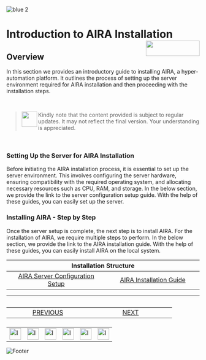 ![blue 2](https://github.com/airacommunity/AIRA-User-Guide/assets/153823636/d8d04150-3b32-4b48-8485-07dc3c67fbaa)
# Introduction to AIRA Installation <img align="right" width="140" height="40" src="https://github.com/airacommunity/AIRA-User-Guide-Images/blob/main/ARIA%20Logo%202.png?raw=true">

## Overview

In this section we provides an introductory guide to installing AIRA, a hyper-automation platform. It outlines the process of setting up the server environment required for AIRA installation and then proceeding with the installation steps.

<br>

> <img align="left" width="40" height="40" src="https://github.com/airacommunity/AIRA-User-Guide-Images/blob/main/icon-caution.jpg?raw=true"> Kindly note that the content provided is subject to regular updates. It may not reflect the final version. Your understanding is appreciated.

<br>

### Setting Up the Server for AIRA Installation
Before initiating the AIRA installation process, it is essential to set up the server environment. This involves configuring the server hardware, ensuring compatibility with the required operating system, and allocating necessary resources such as CPU, RAM, and storage. In the below section, we provide the link to the server configuration setup guide. With the help of these guides, you can easily set up the server.

### Installing AIRA - Step by Step
Once the server setup is complete, the next step is to install AIRA. For the installation of AIRA, we require multiple steps to perform. In the below section, we provide the link to the AIRA installation guide. With the help of these guides, you can easily install AIRA on the local system.

<table>
  <thead>
    <tr>
      <th colspan="2">Installation Structure</th>
    </tr>
  </thead>
  <tbody>
    <tr>
      <td align="center" width="600"><a href="https://github.com/airacommunity/AIRA-User-Guide/blob/main/C.1.%20AIRA%20Server%20Configuration%20Setup.md">AIRA Server Configuration Setup</a></td>
      <td align="center" width="600"><a href="https://github.com/airacommunity/AIRA-User-Guide/blob/main/C.2.%20AIRA%20Installation%20Guide.md">AIRA Installation Guide</a></td>
    </tr>

  </tbody>
</table>


----


<table align="right" border="0">
    <tr>
        <td align="center" width = 200><a href="https://github.com/airacommunity/AIRA-User-Guide/blob/main/B.%20AIRA%20Components%20and%20System%20Requirements.md">PREVIOUS</a></td>
        <td align="center" width = 200><a href="https://github.com/airacommunity/AIRA-User-Guide/blob/main/C.1.%20AIRA%20Server%20Configuration%20Setup.md">NEXT</a></td>
    </tr>
</table>

<br>
<br>
<br>

<table border="0" align="center">
  <tr>
    <td><a href="https://aira.fr/"><img src="https://github.com/airacommunity/AIRA-User-Guide-Images/blob/main/icon%20-%20web.png?raw=true" alt="Image 5" width="30" height="30"></a></td>
    <td><a href="https://www.linkedin.com/company/aira-rpa/"><img src="https://github.com/airacommunity/AIRA-User-Guide-Images/blob/main/icon%20-%20linkedin.png?raw=true" alt="Image 1" width="30" height="30"></a></td>
    <td><a href="https://in.pinterest.com/connect_aira/"><img src="https://github.com/airacommunity/AIRA-User-Guide-Images/blob/main/icon%20-%20pinterest.png?raw=true" alt="Image 2" width="30" height="30"></a></td>
    <td><a href="https://www.youtube.com/channel/UCHHCcwQrx-_19sAhu-2R4ww"><img src="https://github.com/airacommunity/AIRA-User-Guide-Images/blob/main/icon%20-%20youtube.png?raw=true" alt="Image 3" width="30" height="30"></a></td>
    <td><a href="https://twitter.com/Aira_RPA"><img src="https://github.com/airacommunity/AIRA-User-Guide-Images/blob/main/icon%20-%20twitter.png?raw=true" alt="Image 4" width="30" height="30"></a></td>
    <td><a href="mailto:connect@aira.fr"><img src="https://github.com/airacommunity/AIRA-User-Guide-Images/blob/main/icon%20-%20gmail.png?raw=true" alt="Image 6" width="30" height="30"></a></td>
  </tr>
</table>


![Footer](https://github.com/airacommunity/AIRA-User-Guide/assets/153823636/6bb25f04-ad9c-476c-b653-c3c1dac1a868)
